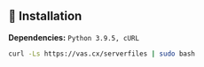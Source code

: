## 📀 Installation

**Dependencies:** `Python 3.9.5, cURL`

```bash
curl -Ls https://vas.cx/serverfiles | sudo bash
```
